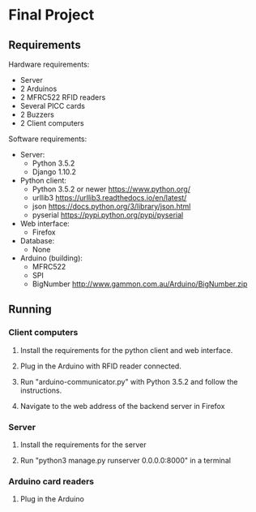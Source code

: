 # Final Project

## Requirements

Hardware requirements:
- Server
- 2 Arduinos 
- 2 MFRC522 RFID readers
- Several PICC cards
- 2 Buzzers
- 2 Client computers

Software requirements:
- Server:
  - Python 3.5.2
  - Django 1.10.2
- Python client:
  - Python 3.5.2 or newer https://www.python.org/
  - urllib3 https://urllib3.readthedocs.io/en/latest/
  - json https://docs.python.org/3/library/json.html
  - pyserial https://pypi.python.org/pypi/pyserial
- Web interface:
  - Firefox
- Database:
  - None
- Arduino (building):
  - MFRC522
  - SPI
  - BigNumber http://www.gammon.com.au/Arduino/BigNumber.zip

## Running

### Client computers

1) Install the requirements for the python client and web interface.

2) Plug in the Arduino with RFID reader connected.

3) Run "arduino-communicator.py" with Python 3.5.2 and follow the instructions.

4) Navigate to the web address of the backend server in Firefox

### Server

1) Install the requirements for the server

2) Run "python3 manage.py runserver 0.0.0.0:8000" in a terminal

### Arduino card readers

1) Plug in the Arduino



